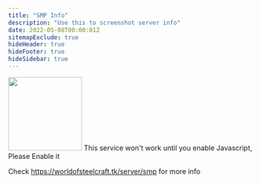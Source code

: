 ```yaml
---
title: "SMP Info"
description: "Use this to screenshot server info"
date: 2022-05-08T00:00:01Z
sitemapExclude: true
hideHeader: true
hideFooter: true
hideSidebar: true
---
```

<script src="/scripts/smp-query.js"></script>
<div class="ss-template-container smp-status">
    <img src="/images/logo.png" class="style-exclude" width="150px">
                   <noscript>This service won't work until you enable Javascript, Please Enable it
                   <style>.serverstatus-sstemplate-content{display:none;}</style></noscript>
<div class="serverstatus-sstemplate-content">   
                    <div class="serverstatuspanel">
                    <table>
                        <tbody><tr><th>Server IP Address</th><td><span id="hostname">Loading... </span></td></tr>
                        <tr><th>Server Port</th><td><span id="port">Loading...</span></td></tr>
                        <tr><th>Status</th><td><div id="isonline">Loading...</div></td></tr>
                         <tr class="ping-disable-when-offline"><th>MOTD</th><td><span id="motd">Loading...</span></td></tr>
                        <tr class="ping-disable-when-offline"><th>Version Running</th><td><span id="version">Loading...</span></td></tr>
                        <tr class="ping-disable-when-offline"><th>Players</th><td><span id="playercount">Loading...</span></td></tr>
                        <tr class="ping-disable-when-offline"><th>Map Name</th><td><span id="mapname">Loading...</span></td></tr>
                        </tbody>
                    </table>
                    <div id="isoffline-sstemplate-css"></div>
                    <style>div.serverstatuspanel{width:100%;}</style>
                </div>
    </div>
    <span id="isoffline-sstemplate-text"></span>
    <p>Check <a href="https://worldofsteelcraft.tk/server/smp">https://worldofsteelcraft.tk/server/smp</a> for more info</p>
</div>
</div>
</div>